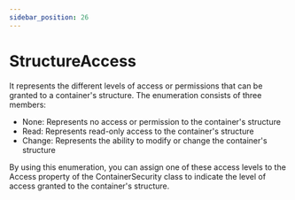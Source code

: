 ```yaml
---
sidebar_position: 26
---
```

# StructureAccess

It represents the different levels of access or permissions that can be granted to a container's structure. The enumeration consists of three members:

- None: Represents no access or permission to the container's structure
- Read: Represents read-only access to the container's structure
- Change: Represents the ability to modify or change the container's structure

By using this enumeration, you can assign one of these access levels to the Access property of the ContainerSecurity class to indicate the level of access granted to the container's structure.
